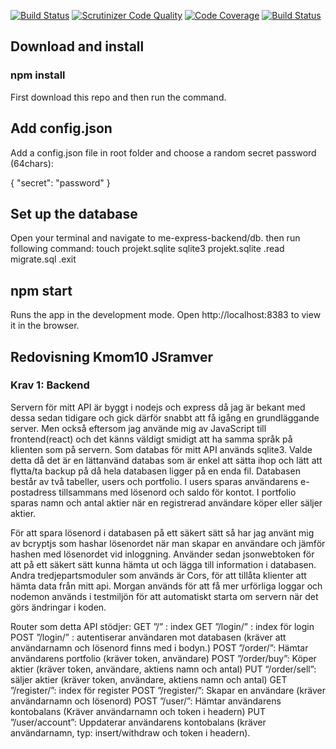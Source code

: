 [![Build Status](https://travis-ci.org/bjorn-87/trading-backend.svg?branch=master)](https://travis-ci.org/bjorn-87/trading-backend) [![Scrutinizer Code Quality](https://scrutinizer-ci.com/g/bjorn-87/trading-backend/badges/quality-score.png?b=master)](https://scrutinizer-ci.com/g/bjorn-87/trading-backend/?branch=master) [![Code Coverage](https://scrutinizer-ci.com/g/bjorn-87/trading-backend/badges/coverage.png?b=master)](https://scrutinizer-ci.com/g/bjorn-87/trading-backend/?branch=master) [![Build Status](https://scrutinizer-ci.com/g/bjorn-87/trading-backend/badges/build.png?b=master)](https://scrutinizer-ci.com/g/bjorn-87/trading-backend/build-status/master)

## Download and install
### npm install
First download this repo and then run the command.

## Add config.json
Add a config.json file in root folder and choose a random secret password (64chars):

{
    "secret": "password"
}

## Set up the database
Open your terminal and navigate to me-express-backend/db. then run following command:
touch projekt.sqlite
sqlite3 projekt.sqlite
.read migrate.sql
.exit

## npm start
Runs the app in the development mode. Open http://localhost:8383 to view it in the browser.

## Redovisning Kmom10 JSramver

### Krav 1: Backend
Servern för mitt API är byggt i nodejs och express då jag är bekant med dessa sedan tidigare och gick därför snabbt att få igång en grundläggande server.  Men också eftersom jag använde mig av JavaScript till frontend(react) och det känns väldigt smidigt att ha samma språk på klienten som på servern.
Som databas för mitt API används sqlite3. Valde detta då det är en lättanvänd databas som är enkel att sätta ihop och lätt att flytta/ta backup på då hela databasen ligger på en enda fil. Databasen består av två tabeller, users och portfolio. I users sparas användarens e-postadress tillsammans med lösenord och saldo för kontot. I portfolio sparas namn och antal aktier när en registrerad användare köper eller säljer aktier.

För att spara lösenord i databasen på ett säkert sätt så har jag använt mig av bcryptjs som hashar lösenordet när man skapar en användare och jämför hashen med lösenordet vid inloggning.
Använder sedan jsonwebtoken för att på ett säkert sätt kunna hämta ut och lägga till information i databasen.  
Andra tredjepartsmoduler som används är Cors, för att tillåta klienter att hämta data från mitt api. Morgan används för att få mer urförliga loggar och nodemon används i testmiljön för att automatiskt starta om servern när det görs ändringar i koden.

Router som detta API stödjer:
GET  ”/” : index
GET ”/login/” : index för login
POST ”/login/” : autentiserar användaren mot databasen (kräver att användarnamn och lösenord finns med i bodyn.)
POST ”/order/”: Hämtar användarens portfolio (kräver token, användare)
POST ”/order/buy”: Köper aktier (kräver token, användare, aktiens namn och antal)
PUT “/order/sell”: säljer aktier (kräver token, användare, aktiens namn och antal)
GET ”/register/”: index för register
POST ”/register/”: Skapar en användare (kräver användarnamn och lösenord)
POST ”/user/”: Hämtar användarens kontobalans (Kräver användarnamn och token i headern)
PUT ”/user/account”: Uppdaterar användarens kontobalans (kräver användarnamn, typ: insert/withdraw och token i headern).
